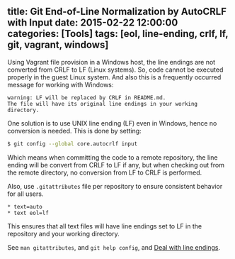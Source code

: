 title: Git End-of-Line Normalization by AutoCRLF with Input
date: 2015-02-22 12:00:00
categories: [Tools]
tags: [eol, line-ending, crlf, lf, git, vagrant, windows]
---

Using Vagrant file provision in a Windows host, the line endings are not converted from CRLF to LF (Linux systems). So, code cannot be executed properly in the guest Linux system. And also this is a frequently occurred message for working with Windows:

```plain
warning: LF will be replaced by CRLF in README.md.
The file will have its original line endings in your working directory.
```

One solution is to use UNIX line ending (LF) even in Windows, hence no conversion is needed. This is done by setting:

```sh
$ git config --global core.autocrlf input
```

Which means when committing the code to a remote repository, the line ending will be convert from CRLF to LF if any, but when checking out from the remote directory, no conversion from LF to CRLF is performed.

<!-- more -->

Also, use `.gitattributes` file per repository to ensure consistent behavior for all users.

```
* text=auto
* text eol=lf
```

This ensures that all text files will have line endings set to LF in the repository and your working directory.

See `man gitattributes`, and `git help config`, and [Deal with line endings][1].

[1]: https://help.github.com/articles/dealing-with-line-endings/
